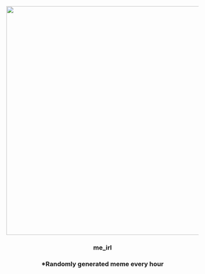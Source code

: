 <p align="center">
        <img src="https://i.redd.it/ka5pbk70edr81.jpg" width="600" height="600">
        </p>
        <h3 align="center">me_irl</h3>
        <h3 align="center">*Randomly generated meme every hour</h3>
    